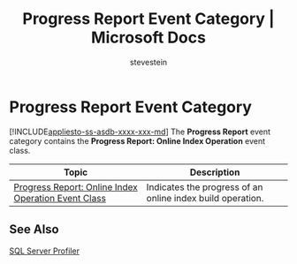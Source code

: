 ﻿---
title: "Progress Report Event Category | Microsoft Docs"
ms.custom: ""
ms.date: "03/01/2017"
ms.prod: "sql-non-specified"
ms.prod_service: "database-engine, sql-database"
ms.service: ""
ms.component: "event-classes"
ms.reviewer: ""
ms.suite: "sql"
ms.technology: 
  - "database-engine"
ms.tgt_pltfrm: ""
ms.topic: "article"
helpviewer_keywords: 
  - "event classes [SQL Server], Progress Report event category"
  - "Progress Report event category [SQL Server]"
  - "SQL Server event classes, Progress Report event category"
ms.assetid: 15eba54b-ad75-4eda-9fc3-429672da46f2
caps.latest.revision: 12
author: "stevestein"
ms.author: "sstein"
manager: "craigg"
ms.workload: "Inactive"
monikerRange: "= azuresqldb-current || >= sql-server-2016 || = sqlallproducts-allversions"
---
# Progress Report Event Category
[!INCLUDE[appliesto-ss-asdb-xxxx-xxx-md](../../includes/appliesto-ss-asdb-xxxx-xxx-md.md)]
  The **Progress Report** event category contains the **Progress Report: Online Index Operation** event class.  
  
|Topic|Description|  
|-----------|-----------------|  
|[Progress Report: Online Index Operation Event Class](../../relational-databases/event-classes/progress-report-online-index-operation-event-class.md)|Indicates the progress of an online index build operation.|  
  
## See Also  
 [SQL Server Profiler](../../tools/sql-server-profiler/sql-server-profiler.md)  
  
  
